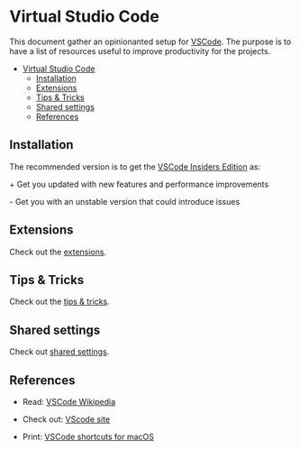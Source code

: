 # Virtual Studio Code

This document gather an opinionanted setup for [VSCode](https://en.wikipedia.org/wiki/Visual_Studio_Code). The purpose is to have a list of resources useful to improve productivity for the projects.

- [Virtual Studio Code](#virtual-studio-code)
    - [Installation](#installation)
    - [Extensions](#extensions)
    - [Tips & Tricks](#tips--tricks)
    - [Shared settings](#shared-settings)
    - [References](#references)

## Installation

The recommended version is to get the [VSCode Insiders Edition](https://code.visualstudio.com/insiders/) as:

\+ Get you updated with new features and performance improvements

\- Get you with an unstable version that could introduce issues

## Extensions

Check out the [extensions](extensions).

## Tips & Tricks

Check out the [tips & tricks](tips-tricks).

## Shared settings

Check out [shared settings](shared-settings).

## References

- Read: [VSCode Wikipedia](https://en.wikipedia.org/wiki/Visual_Studio_Code)

- Check out: [VScode site](https://code.visualstudio.com/)

- Print: [VSCode shortcuts for macOS](https://code.visualstudio.com/shortcuts/keyboard-shortcuts-macos.pdf)
